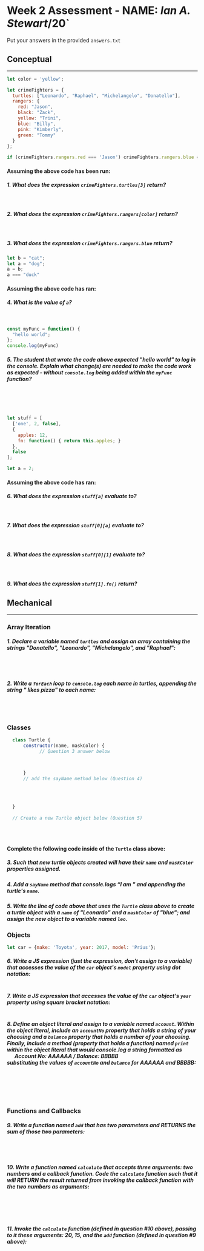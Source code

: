 # Week 2 Assessment - NAME: _Ian A. Stewart_/20` 

Put your answers in the provided `answers.txt`

## Conceptual
___
```js
let color = 'yellow';

let crimeFighters = {
  turtles: ["Leonardo", "Raphael", "Michelangelo", "Donatello"],
  rangers: {
    red: "Jason",
    black: "Zack",
    yellow: "Trini",
    blue: "Billy",
    pink: "Kimberly",
    green: "Tommy"
  }
};

if (crimeFighters.rangers.red === 'Jason') crimeFighters.rangers.blue = 'Bob';
```
#### Assuming the above code has been run:

##### 1. What does the expression `crimeFighters.turtles[3]` return?
<br>

##### 2. What does the expression `crimeFighters.rangers[color]` return?
<br>

##### 3. What does the expression `crimeFighters.rangers.blue` return?

```js
let b = "cat";
let a = "dog";
a = b;
a === "duck"
```

#### Assuming the above code has ran:

##### 4. What is the value of `a`?
<br>

```js
const myFunc = function() {
  "hello world";
};
console.log(myFunc)
```

##### 5. The student that wrote the code above expected "hello world" to log in the console. Explain what change(s) are needed to make the code work as expected - without `console.log` being added within the `myFunc` function?
<br><br><br>

```js
let stuff = [
  ['one', 2, false],
  {
	apples: 12,
	fn: function() { return this.apples; }
  },
  false
];

let a = 2;
```
#### Assuming the above code has ran:

##### 6. What does the expression `stuff[a]` evaluate to?
<br>

##### 7. What does the expression `stuff[0][a]` evaluate to?
<br>

##### 8. What does the expression `stuff[0][1]` evaluate to?
<br>

##### 9. What does the expression `stuff[1].fn()` return?

## Mechanical 
___

### Array Iteration

##### 1. Declare a variable named `turtles` and assign an array containing the strings "Donatello", "Leonardo", "Michelangelo", and "Raphael":
<br><br>
 
##### 2. Write a `forEach` loop to `console.log` each name in _turtles_, appending the string " likes pizza" to each name:
<br><br>

### Classes

```js
  class Turtle {
      constructor(name, maskColor) {
      		// Question 3 answer below



      }
      // add the sayName method below (Question 4)
    
    
    
    
  }
  
  // Create a new Turtle object below (Question 5)
  
  
  
```
#### Complete the following code inside of the `Turtle` class above:

##### 3. Such that new turtle objects created will have their `name` and `maskColor` properties assigned.
##### 4. Add a `sayName` method that console.logs “I am " and appending the turtle's `name`.

##### 5. Write the line of code above that uses the `Turtle` class above to create a turtle object with a `name` of "Leonardo" and a `maskColor` of "blue"; and assign the new object to a variable named `leo`.
 
### Objects

```js
let car = {make: 'Toyota', year: 2017, model: 'Prius'};
```

##### 6. Write a JS expression (just the expression, don't assign to a variable) that **accesses** the value of the `car` object's `model` property using **dot notation**:<br><br>

##### 7. Write a JS expression that **accesses** the value of the `car` object's `year` property using **square bracket notation**:<br><br>

##### 8. Define an object literal and assign to a variable named `account`. Within the object literal, include an `accountNo` property that holds a string of your choosing and a `balance` property that holds a number of your choosing. Finally, include a method (property that holds a function) named `print` within the object literal that would console.log a string formatted as<br>&nbsp;&nbsp;&nbsp;&nbsp;&nbsp;&nbsp;**Account No: AAAAAA / Balance: BBBBB**<br>substituting the values of `accountNo` and `balance` for AAAAAA and BBBBB:<br><br><br><br><br><br>

### Functions and Callbacks

##### 9. Write a function named `add` that has two parameters and RETURNS the sum of those two parameters:
<br><br>

##### 10. Write a function named `calculate` that accepts three arguments: two numbers and a callback function.  Code the `calculate` function such that it will RETURN the result returned from invoking the callback function with the two numbers as arguments:
<br><br><br>

##### 11. Invoke the `calculate` function (defined in question #10 above), passing to it these arguments: 20, 15, and the `add` function (defined in question #9 above):
<br><br>
